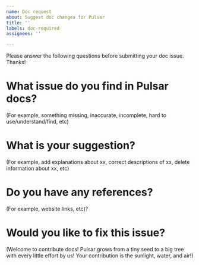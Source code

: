 ```yaml
---
name: Doc request
about: Suggest doc changes for Pulsar
title: ''
labels: doc-required
assignees: ''

---
```


Please answer the following questions before submitting your doc issue. Thanks!

# What issue do you find in Pulsar docs?

(For example, something missing, inaccurate, incomplete, hard to use/understand/find, etc)

# What is your suggestion?

(For example, add explanations about xx, correct descriptions of xx, delete information about xx, etc)

# Do you have any references?

(For example, website links, etc)?

# Would you like to fix this issue?

(Welcome to contribute docs! Pulsar grows from a tiny seed to a big tree with every little effort by us! Your contribution is the sunlight, water, and air!)